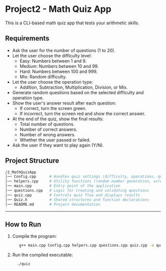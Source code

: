 # Project2 - Math Quiz App

This is a CLI-based math quiz app that tests your arithmetic skills.

## Requirements
- Ask the user for the number of questions (1 to 20).
- Let the user choose the difficulty level:
  - Easy: Numbers between 1 and 9.
  - Medium: Numbers between 10 and 99.
  - Hard: Numbers between 100 and 999.
  - Mix: Random difficulty.
- Let the user choose the operation type:
  - Addition, Subtraction, Multiplication, Division, or Mix.
- Generate random questions based on the selected difficulty and operation type.
- Show the user's answer result after each question:
  - If correct, turn the screen green.
  - If incorrect, turn the screen red and show the correct answer.
- At the end of the quiz, show the final results:
  - Total number of questions.
  - Number of correct answers.
  - Number of wrong answers.
  - Whether the user passed or failed.
- Ask the user if they want to play again (Y/N).

## Project Structure
```bash
/2_MathQuizApp
│── Config.cpp      # Handles quiz settings (difficulty, operations, question count)
│── helpers.cpp     # Utility functions (random number generation, screen clearing)
│── main.cpp        # Entry point of the application
│── questions.cpp   # Logic for creating and validating questions
│── quiz.cpp        # Controls quiz flow and displays results
│── Quiz.h          # Shared structures and function declarations
│── README.md       # Project documentation
```

---

## How to Run
1. Compile the program:
   ```bash
      g++ main.cpp Config.cpp helpers.cpp questions.cpp quiz.cpp -o quiz
   ```
2. Run the compiled executable:
    ```bash
      ./quiz
    ```
